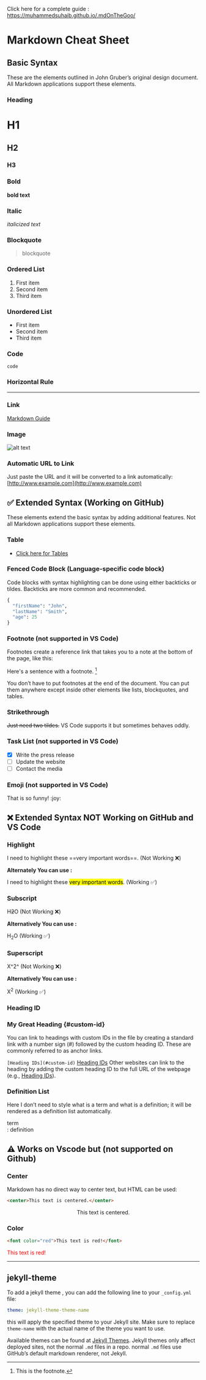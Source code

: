
Click here for a complete guide : https://muhammedsuhaib.github.io/.mdOnTheGoo/

# Markdown Cheat Sheet

## Basic Syntax

These are the elements outlined in John Gruber’s original design document. All Markdown applications support these elements.

### Heading

# H1

## H2

### H3

### Bold

**bold text**

### Italic

*italicized text*

### Blockquote

> blockquote

### Ordered List

1. First item
2. Second item
3. Third item

### Unordered List

* First item
* Second item
* Third item

### Code

`code`

### Horizontal Rule

---

### Link

[Markdown Guide](https://www.markdownguide.org)

### Image

![alt text](https://www.markdownguide.org/assets/images/tux.png)

### Automatic URL to Link

Just paste the URL and it will be converted to a link automatically:
[http://www.example.com](http://www.example.com)

## ✅ Extended Syntax (Working on GitHub)

These elements extend the basic syntax by adding additional features. Not all Markdown applications support these elements.

### Table

* [Click here for Tables](docs/index.md#tables)

### Fenced Code Block (Language-specific code block)

Code blocks with syntax highlighting can be done using either backticks or tildes.
Backticks are more common and recommended.

```py
{
  "firstName": "John",
  "lastName": "Smith",
  "age": 25
}
```

### Footnote (not supported in VS Code)

Footnotes create a reference link that takes you to a note at the bottom of the page, like this:

Here's a sentence with a footnote. [^1]

[^1]: This is the footnote.

You don’t have to put footnotes at the end of the document. You can put them anywhere except inside other elements like lists, blockquotes, and tables.

### Strikethrough

~~Just need two tildes.~~
VS Code supports it but sometimes behaves oddly.

### Task List (not supported in VS Code)

* [x] Write the press release
* [ ] Update the website
* [ ] Contact the media

### Emoji (not supported in VS Code)

That is so funny! \:joy:


## ❌ Extended Syntax NOT Working on GitHub and VS Code

### Highlight

I need to highlight these ==very important words==.   (Not Working ❌)

**Alternately You can use :**   

I need to highlight these <mark>very important words</mark>. (Working ✅)

### Subscript

H~~2~~O   (Not Working ❌)

**Alternatively You can use :**    

H<sub>2</sub>O (Working ✅)

### Superscript

X^2^   (Not Working ❌)

**Alternatively You can use :**    

X<sup>2</sup> (Working ✅)

### Heading ID

### My Great Heading {#custom-id}

You can link to headings with custom IDs in the file by creating a standard link with a number sign (#) followed by the custom heading ID. These are commonly referred to as anchor links.

`[Heading IDs](#custom-id)` [Heading IDs](#custom-id)
Other websites can link to the heading by adding the custom heading ID to the full URL of the webpage (e.g., [Heading IDs](https://www.markdownguide.org/extended-syntax#heading-ids)).

### Definition List

Here I don’t need to style what is a term and what is a definition; it will be rendered as a definition list automatically.

term  
: definition

## ⚠ Works on Vscode but (not supported on Github)

### Center

Markdown has no direct way to center text, but HTML can be used:

```html
<center>This text is centered.</center>
```

<center>This text is centered.</center>

### Color

```html
<font color="red">This text is red!</font>
```

<font color="red">This text is red!</font>

---
## jekyll-theme

To add a jekyll theme , you can add the following line to your `_config.yml` file:

```yaml
theme: jekyll-theme-theme-name
```

this will apply the specified theme to your Jekyll site. Make sure to replace `theme-name` with the actual name of the theme you want to use.

Available themes can be found at [Jekyll Themes](https://pages.github.com/themes/).
Jekyll themes only affect deployed sites, not the normal `.md` files in a repo.
normal `.md` files use GitHub’s default markdown renderer, not Jekyll.
